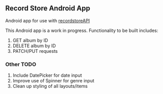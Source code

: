 ## Record Store Android App

Android app for use with [recordstoreAPI](https://github.com/yanader/recordshopAPI)

This Android app is a work in progress. Functionality to be built includes:

1. GET album by ID
2. DELETE album by ID
3. PATCH/PUT requests

### Other TODO
1. Include DatePicker for date input
2. Improve use of Spinner for genre input
3. Clean up styling of all layouts/items